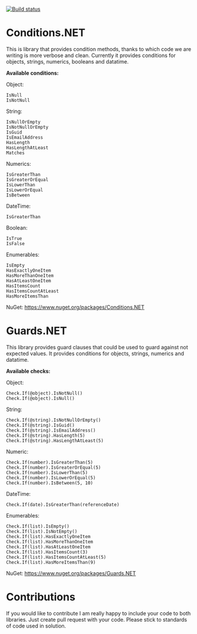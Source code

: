 [![Build status](https://ci.appveyor.com/api/projects/status/5fp63r349a778veo?svg=true)](https://ci.appveyor.com/project/mwereda/conditions-net)

# Conditions.NET

This is library that provides condition methods, thanks to which code we are writing is more verbose and clean.
Currently it provides conditions for objects, strings, numerics, booleans and datatime.

**Available conditions:**

Object:
  ```
  IsNull
  IsNotNull
  ```
String:
  ```
  IsNullOrEmpty
  IsNotNullOrEmpty
  IsGuid
  IsEmailAddress
  HasLength
  HasLengthAtLeast
  Matches
  ```
Numerics:
  ```
  IsGreaterThan
  IsGreaterOrEqual
  IsLowerThan
  IsLowerOrEqual
  IsBetween
  ```
DateTime:
  ```
  IsGreaterThan
  ```
Boolean:
  ```
  IsTrue
  IsFalse
  ```
Enumerables:
  ```
  IsEmpty
  HasExactlyOneItem
  HasMoreThanOneItem
  HasAtLeastOneItem
  HasItemsCount
  HasItemsCountAtLeast
  HasMoreItemsThan
  ```
NuGet: https://www.nuget.org/packages/Conditions.NET

# Guards.NET

This library provides guard clauses that could be used to guard against not expected values.
It provides conditions for objects, strings, numerics and datatime.

**Available checks:**

Object:
  ```
  Check.If(@object).IsNotNull()
  Check.If(@object).IsNull()
  ```
String:
  ```
  Check.If(@string).IsNotNullOrEmpty()
  Check.If(@string).IsGuid()
  Check.If(@string).IsEmailAddress()
  Check.If(@string).HasLength(5)
  Check.If(@string).HasLengthAtLeast(5)
  ```
Numeric:
  ```
  Check.If(number).IsGreaterThan(5)
  Check.If(number).IsGreaterOrEqual(5)
  Check.If(number).IsLowerThan(5)
  Check.If(number).IsLowerOrEqual(5)
  Check.If(number).IsBetween(5, 10)
  ```
DateTime:
  ```
  Check.If(date).IsGreaterThan(referenceDate)
  ```
Enumerables:
  ```
  Check.If(list).IsEmpty()
  Check.If(list).IsNotEmpty()
  Check.If(list).HasExactlyOneItem
  Check.If(list).HasMoreThanOneItem
  Check.If(list).HasAtLeastOneItem
  Check.If(list).HasItemsCount(3)
  Check.If(list).HasItemsCountAtLeast(5)
  Check.If(list).HasMoreItemsThan(9)
  ```
  
NuGet: https://www.nuget.org/packages/Guards.NET

# Contributions

If you would like to contribute I am really happy to include your code to both libraries. Just create pull request with your code. Please stick to standards of code used in solution.